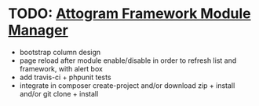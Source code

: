 # TODO: [Attogram Framework Module Manager](https://github.com/attogram/attogram-modulemanager)

* bootstrap column design
* page reload after module enable/disable in order to refresh list and framework, with alert box
* add travis-ci + phpunit tests
* integrate in composer create-project
  and/or download zip + install
  and/or git clone + install
